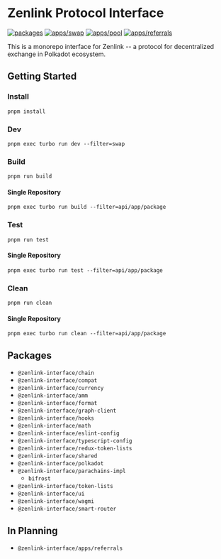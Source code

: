 # Zenlink Protocol Interface

[![packages](https://github.com/zenlinkpro/zenlink-interface/actions/workflows/packages.yml/badge.svg)](https://github.com/zenlinkpro/zenlink-interface/actions/workflows/packages.yml)
[![apps/swap](https://github.com/zenlinkpro/zenlink-interface/actions/workflows/apps-swap.yml/badge.svg)](https://github.com/zenlinkpro/zenlink-interface/actions/workflows/apps-swap.yml)
[![apps/pool](https://github.com/zenlinkpro/zenlink-interface/actions/workflows/apps-pool.yml/badge.svg)](https://github.com/zenlinkpro/zenlink-interface/actions/workflows/apps-pool.yml)
[![apps/referrals](https://github.com/zenlinkpro/zenlink-interface/actions/workflows/apps-referrals.yml/badge.svg)](https://github.com/zenlinkpro/zenlink-interface/actions/workflows/apps-referrals.yml)

This is a monorepo interface for Zenlink -- a protocol for decentralized exchange in Polkadot ecosystem.

## Getting Started

### Install

`pnpm install`

### Dev

`pnpm exec turbo run dev --filter=swap`

### Build

`pnpm run build`

#### Single Repository

`pnpm exec turbo run build --filter=api/app/package`

### Test

`pnpm run test`

#### Single Repository

`pnpm exec turbo run test --filter=api/app/package`

### Clean

`pnpm run clean`

#### Single Repository

`pnpm exec turbo run clean --filter=api/app/package`

## Packages

- `@zenlink-interface/chain`
- `@zenlink-interface/compat`
- `@zenlink-interface/currency`
- `@zenlink-interface/amm`
- `@zenlink-interface/format`
- `@zenlink-interface/graph-client`
- `@zenlink-interface/hooks`
- `@zenlink-interface/math`
- `@zenlink-interface/eslint-config`
- `@zenlink-interface/typescript-config`
- `@zenlink-interface/redux-token-lists`
- `@zenlink-interface/shared`
- `@zenlink-interface/polkadot`
- `@zenlink-interface/parachains-impl`
  - `bifrost`
- `@zenlink-interface/token-lists`
- `@zenlink-interface/ui`
- `@zenlink-interface/wagmi`
- `@zenlink-interface/smart-router`

## In Planning

- `@zenlink-interface/apps/referrals`
